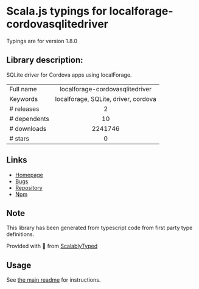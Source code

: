 
# Scala.js typings for localforage-cordovasqlitedriver

Typings are for version 1.8.0

## Library description:
SQLite driver for Cordova apps using localForage.

|                    |                 |
| ------------------ | :-------------: |
| Full name          | localforage-cordovasqlitedriver |
| Keywords           | localforage, SQLite, driver, cordova |
| # releases         | 2 |
| # dependents       | 10 |
| # downloads        | 2241746 |
| # stars            | 0 |

## Links
- [Homepage](https://github.com/thgreasi/localForage-cordovaSQLiteDriver)
- [Bugs](http://github.com/thgreasi/localForage-cordovaSQLiteDriver/issues)
- [Repository](https://github.com/thgreasi/localForage-cordovaSQLiteDriver)
- [Npm](https://www.npmjs.com/package/localforage-cordovasqlitedriver)
    


## Note
This library has been generated from typescript code from first party type definitions.

Provided with :purple_heart: from [ScalablyTyped](https://github.com/oyvindberg/ScalablyTyped)

## Usage
See [the main readme](../../readme.md) for instructions.


